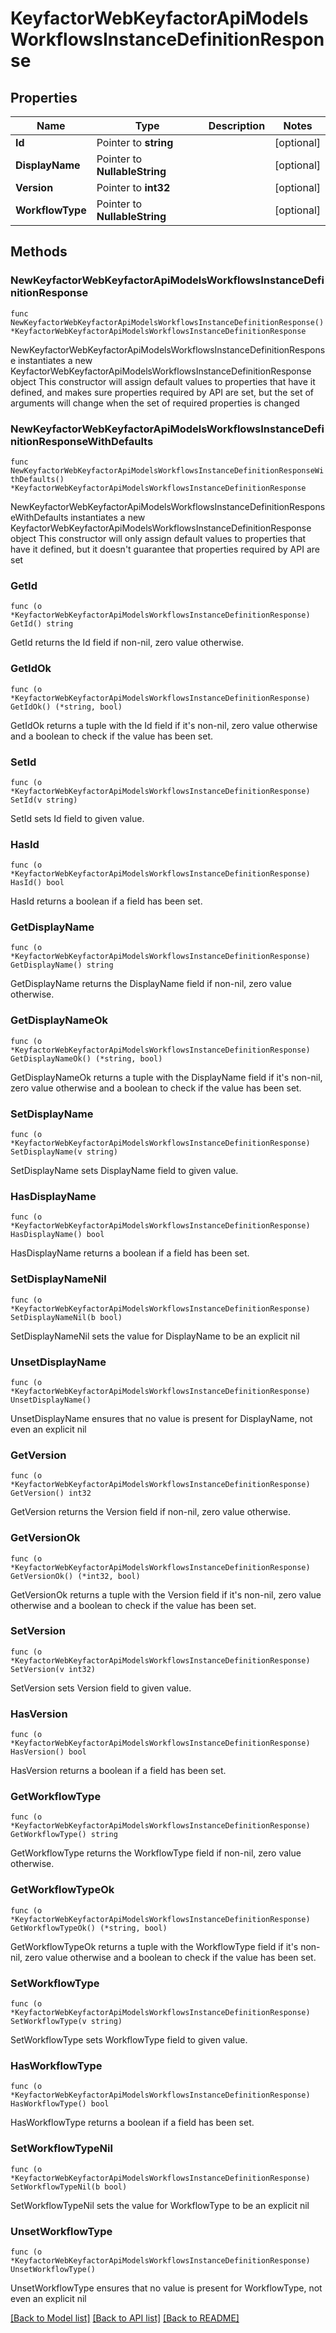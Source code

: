 # KeyfactorWebKeyfactorApiModelsWorkflowsInstanceDefinitionResponse

## Properties

Name | Type | Description | Notes
------------ | ------------- | ------------- | -------------
**Id** | Pointer to **string** |  | [optional] 
**DisplayName** | Pointer to **NullableString** |  | [optional] 
**Version** | Pointer to **int32** |  | [optional] 
**WorkflowType** | Pointer to **NullableString** |  | [optional] 

## Methods

### NewKeyfactorWebKeyfactorApiModelsWorkflowsInstanceDefinitionResponse

`func NewKeyfactorWebKeyfactorApiModelsWorkflowsInstanceDefinitionResponse() *KeyfactorWebKeyfactorApiModelsWorkflowsInstanceDefinitionResponse`

NewKeyfactorWebKeyfactorApiModelsWorkflowsInstanceDefinitionResponse instantiates a new KeyfactorWebKeyfactorApiModelsWorkflowsInstanceDefinitionResponse object
This constructor will assign default values to properties that have it defined,
and makes sure properties required by API are set, but the set of arguments
will change when the set of required properties is changed

### NewKeyfactorWebKeyfactorApiModelsWorkflowsInstanceDefinitionResponseWithDefaults

`func NewKeyfactorWebKeyfactorApiModelsWorkflowsInstanceDefinitionResponseWithDefaults() *KeyfactorWebKeyfactorApiModelsWorkflowsInstanceDefinitionResponse`

NewKeyfactorWebKeyfactorApiModelsWorkflowsInstanceDefinitionResponseWithDefaults instantiates a new KeyfactorWebKeyfactorApiModelsWorkflowsInstanceDefinitionResponse object
This constructor will only assign default values to properties that have it defined,
but it doesn't guarantee that properties required by API are set

### GetId

`func (o *KeyfactorWebKeyfactorApiModelsWorkflowsInstanceDefinitionResponse) GetId() string`

GetId returns the Id field if non-nil, zero value otherwise.

### GetIdOk

`func (o *KeyfactorWebKeyfactorApiModelsWorkflowsInstanceDefinitionResponse) GetIdOk() (*string, bool)`

GetIdOk returns a tuple with the Id field if it's non-nil, zero value otherwise
and a boolean to check if the value has been set.

### SetId

`func (o *KeyfactorWebKeyfactorApiModelsWorkflowsInstanceDefinitionResponse) SetId(v string)`

SetId sets Id field to given value.

### HasId

`func (o *KeyfactorWebKeyfactorApiModelsWorkflowsInstanceDefinitionResponse) HasId() bool`

HasId returns a boolean if a field has been set.

### GetDisplayName

`func (o *KeyfactorWebKeyfactorApiModelsWorkflowsInstanceDefinitionResponse) GetDisplayName() string`

GetDisplayName returns the DisplayName field if non-nil, zero value otherwise.

### GetDisplayNameOk

`func (o *KeyfactorWebKeyfactorApiModelsWorkflowsInstanceDefinitionResponse) GetDisplayNameOk() (*string, bool)`

GetDisplayNameOk returns a tuple with the DisplayName field if it's non-nil, zero value otherwise
and a boolean to check if the value has been set.

### SetDisplayName

`func (o *KeyfactorWebKeyfactorApiModelsWorkflowsInstanceDefinitionResponse) SetDisplayName(v string)`

SetDisplayName sets DisplayName field to given value.

### HasDisplayName

`func (o *KeyfactorWebKeyfactorApiModelsWorkflowsInstanceDefinitionResponse) HasDisplayName() bool`

HasDisplayName returns a boolean if a field has been set.

### SetDisplayNameNil

`func (o *KeyfactorWebKeyfactorApiModelsWorkflowsInstanceDefinitionResponse) SetDisplayNameNil(b bool)`

 SetDisplayNameNil sets the value for DisplayName to be an explicit nil

### UnsetDisplayName
`func (o *KeyfactorWebKeyfactorApiModelsWorkflowsInstanceDefinitionResponse) UnsetDisplayName()`

UnsetDisplayName ensures that no value is present for DisplayName, not even an explicit nil
### GetVersion

`func (o *KeyfactorWebKeyfactorApiModelsWorkflowsInstanceDefinitionResponse) GetVersion() int32`

GetVersion returns the Version field if non-nil, zero value otherwise.

### GetVersionOk

`func (o *KeyfactorWebKeyfactorApiModelsWorkflowsInstanceDefinitionResponse) GetVersionOk() (*int32, bool)`

GetVersionOk returns a tuple with the Version field if it's non-nil, zero value otherwise
and a boolean to check if the value has been set.

### SetVersion

`func (o *KeyfactorWebKeyfactorApiModelsWorkflowsInstanceDefinitionResponse) SetVersion(v int32)`

SetVersion sets Version field to given value.

### HasVersion

`func (o *KeyfactorWebKeyfactorApiModelsWorkflowsInstanceDefinitionResponse) HasVersion() bool`

HasVersion returns a boolean if a field has been set.

### GetWorkflowType

`func (o *KeyfactorWebKeyfactorApiModelsWorkflowsInstanceDefinitionResponse) GetWorkflowType() string`

GetWorkflowType returns the WorkflowType field if non-nil, zero value otherwise.

### GetWorkflowTypeOk

`func (o *KeyfactorWebKeyfactorApiModelsWorkflowsInstanceDefinitionResponse) GetWorkflowTypeOk() (*string, bool)`

GetWorkflowTypeOk returns a tuple with the WorkflowType field if it's non-nil, zero value otherwise
and a boolean to check if the value has been set.

### SetWorkflowType

`func (o *KeyfactorWebKeyfactorApiModelsWorkflowsInstanceDefinitionResponse) SetWorkflowType(v string)`

SetWorkflowType sets WorkflowType field to given value.

### HasWorkflowType

`func (o *KeyfactorWebKeyfactorApiModelsWorkflowsInstanceDefinitionResponse) HasWorkflowType() bool`

HasWorkflowType returns a boolean if a field has been set.

### SetWorkflowTypeNil

`func (o *KeyfactorWebKeyfactorApiModelsWorkflowsInstanceDefinitionResponse) SetWorkflowTypeNil(b bool)`

 SetWorkflowTypeNil sets the value for WorkflowType to be an explicit nil

### UnsetWorkflowType
`func (o *KeyfactorWebKeyfactorApiModelsWorkflowsInstanceDefinitionResponse) UnsetWorkflowType()`

UnsetWorkflowType ensures that no value is present for WorkflowType, not even an explicit nil

[[Back to Model list]](../README.md#documentation-for-models) [[Back to API list]](../README.md#documentation-for-api-endpoints) [[Back to README]](../README.md)


